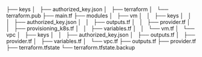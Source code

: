
├── keys
│   ├── authorized_key.json
│   ├── terraform
│   └── terraform.pub
├── main.tf
├── modules
│   ├── vm
│   │   ├── keys
│   │   │   ├── authorized_key.json
│   │   ├── outputs.tf
│   │   ├── provider.tf
│   │   ├── provisioning_k8s.tf
│   │   ├── variables.tf
│   │   └── vm.tf
│   └── vpc
│       ├── keys
│       │   ├── authorized_key.json
│       ├── outputs.tf
│       ├── provider.tf
│       ├── variables.tf
│       └── vpc.tf
├── outputs.tf
├── provider.tf
├── terraform.tfstate
└── terraform.tfstate.backup
